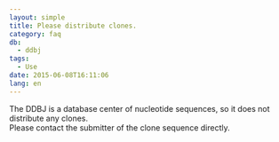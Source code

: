 ```yaml
---
layout: simple
title: Please distribute clones.
category: faq
db:
  - ddbj
tags: 
  - Use
date: 2015-06-08T16:11:06
lang: en
---
```


The DDBJ is a database center of nucleotide sequences, so it does not
distribute any clones.    
Please contact the submitter of the clone sequence directly.
